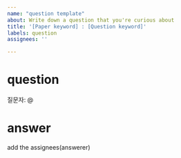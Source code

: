 ```yaml
---
name: "question template"
about: Write down a question that you're curious about
title: '[Paper keyword] : [Question keyword]'
labels: question
assignees: ''

---
```


# question
질문자: @

# answer


add the assignees(answerer)
